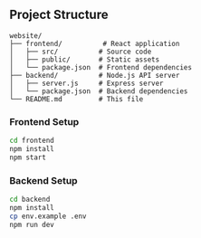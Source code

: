 ## Project Structure 

```
website/
├── frontend/          # React application
│   ├── src/          # Source code
│   ├── public/       # Static assets
│   └── package.json  # Frontend dependencies
├── backend/          # Node.js API server
│   ├── server.js     # Express server
│   └── package.json  # Backend dependencies
└── README.md         # This file
```

### Frontend Setup
```bash
cd frontend
npm install
npm start
```

### Backend Setup
```bash
cd backend
npm install
cp env.example .env
npm run dev
```